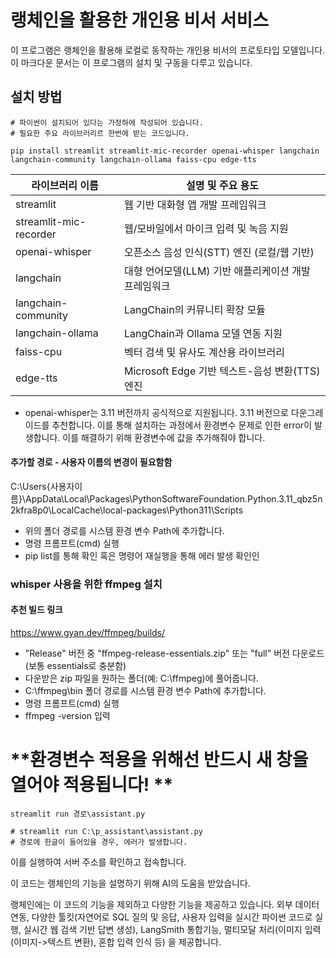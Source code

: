 
# 랭체인을 활용한 개인용 비서 서비스

이 프로그램은 랭체인을 활용해 로컬로 동작하는 개인용 비서의 프로토타입 모델입니다.
이 마크다운 문서는 이 프로그램의 설치 및 구동을 다루고 있습니다.


## 설치 방법

```
# 파이썬이 설치되어 있다는 가정하에 작성되어 있습니다.
# 필요한 주요 라이브러리르 한번에 받는 코드입니다.

pip install streamlit streamlit-mic-recorder openai-whisper langchain langchain-community langchain-ollama faiss-cpu edge-tts

```

| 라이브러리 이름              | 설명 및 주요 용도                                    |
|---------------------------|----------------------------------------------------|
| streamlit                 | 웹 기반 대화형 앱 개발 프레임워크                       |
| streamlit-mic-recorder    | 웹/모바일에서 마이크 입력 및 녹음 지원                   |
| openai-whisper            | 오픈소스 음성 인식(STT) 엔진 (로컬/웹 기반)             |
| langchain                 | 대형 언어모델(LLM) 기반 애플리케이션 개발 프레임워크      |
| langchain-community       | LangChain의 커뮤니티 확장 모듈                        |
| langchain-ollama          | LangChain과 Ollama 모델 연동 지원                     |
| faiss-cpu                 | 벡터 검색 및 유사도 계산용 라이브러리                   |
| edge-tts                  | Microsoft Edge 기반 텍스트-음성 변환(TTS) 엔진         |

* openai-whisper는 3.11 버전까지 공식적으로 지원됩니다. 3.11 버전으로 다운그레이드를 추천합니다.
이를 통해 설치하는 과정에서 환경변수 문제로 인한 error이 발생합니다. 이를 해결하기 위해 환경변수에 값을 추가해줘야 합니다.


#### 추가할 경로 - 사용자 이름의 변경이 필요함함

C:\Users\{사용자이름}\AppData\Local\Packages\PythonSoftwareFoundation.Python.3.11_qbz5n2kfra8p0\LocalCache\local-packages\Python311\Scripts


- 위의 폴더 경로를 시스템 환경 변수 Path에 추가합니다.
- 명령 프롬프트(cmd) 실행
- pip list를 통해 확인 혹은 명령어 재실행을 통해 에러 발생 확인인


### whisper 사용을 위한 ffmpeg 설치

#### 추천 빌드 링크
https://www.gyan.dev/ffmpeg/builds/

- "Release" 버전 중 "ffmpeg-release-essentials.zip" 또는 "full" 버전 다운로드 (보통 essentials로 충분함)
- 다운받은 zip 파일을 원하는 폴더(예: C:\ffmpeg)에 풀어줍니다.
- C:\ffmpeg\bin 폴더 경로를 시스템 환경 변수 Path에 추가합니다.
- 명령 프롬프트(cmd) 실행
- ffmpeg -version 입력


# **환경변수 적용을 위해선 반드시 새 창을 열어야 적용됩니다! **
```
streamlit run 경로\assistant.py

# streamlit run C:\p_assistant\assistant.py
# 경로에 한글이 들어있을 경우, 에러가 발생합니다.
```

이를 실행하여 서버 주소를 확인하고 접속합니다.



이 코드는 랭체인의 기능을 설명하기 위해 AI의 도움을 받았습니다.

랭체인에는 이 코드의 기능을 제외하고 다양한 기능을 제공하고 있습니다. 
외부 데이터 연동, 다양한 툴킷(자연어로 SQL 질의 및 응답, 사용자 입력을 실시간 파이썬 코드로 실행, 실시간 웹 검색 기반 답변 생성), LangSmith 통합기능, 멀티모달 처리(이미지 입력(이미지->텍스트 변환), 혼합 입력 인식 등) 을 제공합니다.
